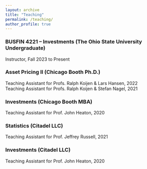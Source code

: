 ```yaml
---
layout: archive
title: "Teaching"
permalink: /teaching/
author_profile: true
---
```


### BUSFIN 4221 – Investments (The Ohio State University Undergraduate)
Instructor, Fall 2023 to Present

### Asset Pricing II (Chicago Booth Ph.D.)
Teaching Assistant for Profs. Ralph Koijen & Lars Hansen, 2022  <br>
Teaching Assistant for Profs. Ralph Koijen & Stefan Nagel,	2021 

### Investments (Chicago Booth MBA)
Teaching Assistant for Prof. John Heaton, 2020

### Statistics (Citadel LLC)	
Teaching Assistant for Prof. Jeffrey Russell, 2021

### Investments  (Citadel LLC)	
Teaching Assistant for Prof. John Heaton, 2020
 